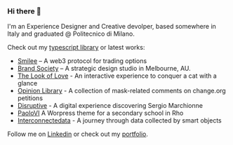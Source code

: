### Hi there 👋

I'm an Experience Designer and Creative devolper, based somewhere in Italy and graduated @ Politecnico di Milano.

Check out my [typescript library](https://github.com/michelebruno/silenzio) or latest works:
- [Smilee](https://app.smilee.finance/) – A web3 protocol for trading options
- [Brand Society](https://www.brandsociety.com/) – A strategic design studio in Melbourne, AU.
- [The Look of Love](https://www.thelookoflove.it/) - An interactive experience to conquer a cat with a glance
- [Opinion Library](https://opinionlibrary.com/) - A collection of mask-related comments on change.org petitions
- [Disruptive](https://disruptive.meetingrimini.org/) - A digital experience discovering Sergio Marchionne
- [PaoloVI](https://www.smpaolovi.org) A Worpress theme for a secondary school in Rho
- [Interconnectedata](https://interconnected-ecru.vercel.app) - A journey through data collected by smart objects 


Follow me on [Linkedin](https://www.linkedin.com/in/brunomichele/) or check out my [portfolio](https://michelebruno.co/). 
<!--
**michelebruno/michelebruno** is a ✨ _special_ ✨ repository because its `README.md` (this file) appears on your GitHub profile.

Here are some ideas to get you started:

- 🔭 I’m currently working on ...
- 🌱 I’m currently learning ...
- 👯 I’m looking to collaborate on ...
- 🤔 I’m looking for help with ...
- 💬 Ask me about ...
- 📫 How to reach me: ...
- 😄 Pronouns: ...
- ⚡ Fun fact: ...
-->
